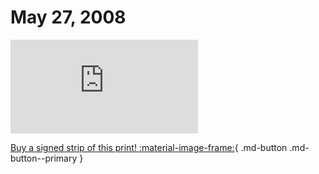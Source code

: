 # May 27, 2008

![](https://www.achewood.com/comic.php?date=05272008)

[Buy a signed strip of this print! :material-image-frame:](https://achewood-holiday-pop-up.myshopify.com/products/strip#05272008){ .md-button .md-button--primary }
